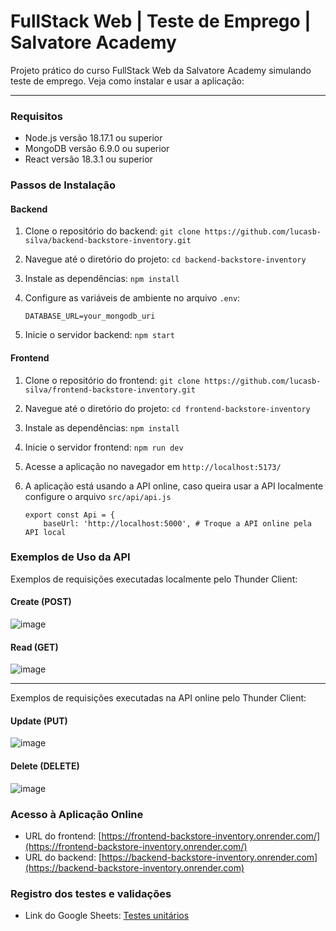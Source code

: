 # FullStack Web | Teste de Emprego | Salvatore Academy

Projeto prático do curso FullStack Web da Salvatore Academy simulando teste de emprego. Veja como instalar e usar a aplicação:

----------------

### Requisitos

*   Node.js versão 18.17.1 ou superior
*   MongoDB versão 6.9.0 ou superior
*   React versão 18.3.1 ou superior

### Passos de Instalação

#### Backend

1.  Clone o repositório do backend: `git clone https://github.com/lucasb-silva/backend-backstore-inventory.git`
2.  Navegue até o diretório do projeto: `cd backend-backstore-inventory`
3.  Instale as dependências: `npm install`
4.  Configure as variáveis de ambiente no arquivo `.env`:
    
        DATABASE_URL=your_mongodb_uri
        
    
5.  Inicie o servidor backend: `npm start`

#### Frontend

1.  Clone o repositório do frontend: `git clone https://github.com/lucasb-silva/frontend-backstore-inventory.git`
2.  Navegue até o diretório do projeto: `cd frontend-backstore-inventory`
3.  Instale as dependências: `npm install`
4.  Inicie o servidor frontend: `npm run dev`
5.  Acesse a aplicação no navegador em `http://localhost:5173/`
6.  A aplicação está usando a API online, caso queira usar a API localmente configure o arquivo `src/api/api.js`

        export const Api = {
            baseUrl: 'http://localhost:5000', # Troque a API online pela API local

### Exemplos de Uso da API

Exemplos de requisições executadas localmente pelo Thunder Client:

#### Create (POST)

![image](https://github.com/user-attachments/assets/6925b421-11af-47bd-b52f-19d3cb2b83b6)

#### Read (GET)

![image](https://github.com/user-attachments/assets/16beda0d-15cb-4cf5-a9e4-cc4b0ff157ab)

----

Exemplos de requisições executadas na API online pelo Thunder Client:

#### Update (PUT)

![image](https://github.com/user-attachments/assets/b3cd33d4-d707-45fd-b16b-9d5e9a36403c)

#### Delete (DELETE)

![image](https://github.com/user-attachments/assets/0a72e3e4-3f68-4ffa-aed4-92285d1f3d51)


### Acesso à Aplicação Online

*   URL do frontend: [https://frontend-backstore-inventory.onrender.com/](https://frontend-backstore-inventory.onrender.com/)
*   URL do backend: [https://backend-backstore-inventory.onrender.com](https://backend-backstore-inventory.onrender.com)

### Registro dos testes e validações

* Link do Google Sheets: [Testes unitários](https://docs.google.com/spreadsheets/d/1f1mwABtqtfmQlTpFM-9c6Rg7Etf26S4JExBvedzJ1pE/edit?usp=sharing)

